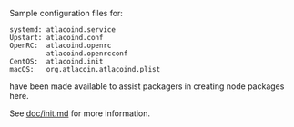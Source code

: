 Sample configuration files for:
```
systemd: atlacoind.service
Upstart: atlacoind.conf
OpenRC:  atlacoind.openrc
         atlacoind.openrcconf
CentOS:  atlacoind.init
macOS:   org.atlacoin.atlacoind.plist
```
have been made available to assist packagers in creating node packages here.

See [doc/init.md](../../doc/init.md) for more information.

